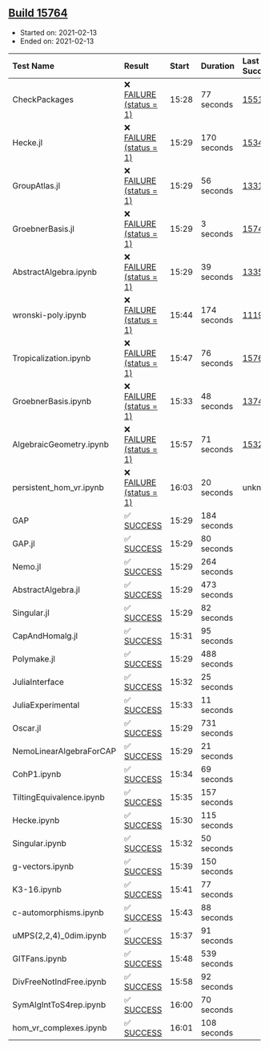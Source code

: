 ## [Build 15764](https://oscarci.mathematik.uni-kl.de/job/oscar/15764/)

* Started on: 2021-02-13
* Ended on: 2021-02-13

| Test Name    | Result | Start | Duration | Last Success | First Failure |
|:-------------|:-------|:------|:---------|:-------------|:--------------|
| CheckPackages | ❌ [FAILURE (status = 1)](https://oscarci.mathematik.uni-kl.de/job/oscar/15764/artifact/logs/build-15764/CheckPackages.log) | 15:28 | 77 seconds | [15514](https://oscarci.mathematik.uni-kl.de/job/oscar/15514/) | [15515](https://oscarci.mathematik.uni-kl.de/job/oscar/15515/) |
| Hecke.jl | ❌ [FAILURE (status = 1)](https://oscarci.mathematik.uni-kl.de/job/oscar/15764/artifact/logs/build-15764/Hecke.jl.log) | 15:29 | 170 seconds | [15344](https://oscarci.mathematik.uni-kl.de/job/oscar/15344/) | [15348](https://oscarci.mathematik.uni-kl.de/job/oscar/15348/) |
| GroupAtlas.jl | ❌ [FAILURE (status = 1)](https://oscarci.mathematik.uni-kl.de/job/oscar/15764/artifact/logs/build-15764/GroupAtlas.jl.log) | 15:29 | 56 seconds | [13311](https://oscarci.mathematik.uni-kl.de/job/oscar/13311/) | [13312](https://oscarci.mathematik.uni-kl.de/job/oscar/13312/) |
| GroebnerBasis.jl | ❌ [FAILURE (status = 1)](https://oscarci.mathematik.uni-kl.de/job/oscar/15764/artifact/logs/build-15764/GroebnerBasis.jl.log) | 15:29 | 3 seconds | [15745](https://oscarci.mathematik.uni-kl.de/job/oscar/15745/) | [15746](https://oscarci.mathematik.uni-kl.de/job/oscar/15746/) |
| AbstractAlgebra.ipynb | ❌ [FAILURE (status = 1)](https://oscarci.mathematik.uni-kl.de/job/oscar/15764/artifact/logs/build-15764/AbstractAlgebra.ipynb.log) | 15:29 | 39 seconds | [13355](https://oscarci.mathematik.uni-kl.de/job/oscar/13355/) | [13356](https://oscarci.mathematik.uni-kl.de/job/oscar/13356/) |
| wronski-poly.ipynb | ❌ [FAILURE (status = 1)](https://oscarci.mathematik.uni-kl.de/job/oscar/15764/artifact/logs/build-15764/wronski-poly.ipynb.log) | 15:44 | 174 seconds | [11192](https://oscarci.mathematik.uni-kl.de/job/oscar/11192/) | [11193](https://oscarci.mathematik.uni-kl.de/job/oscar/11193/) |
| Tropicalization.ipynb | ❌ [FAILURE (status = 1)](https://oscarci.mathematik.uni-kl.de/job/oscar/15764/artifact/logs/build-15764/Tropicalization.ipynb.log) | 15:47 | 76 seconds | [15761](https://oscarci.mathematik.uni-kl.de/job/oscar/15761/) | [15762](https://oscarci.mathematik.uni-kl.de/job/oscar/15762/) |
| GroebnerBasis.ipynb | ❌ [FAILURE (status = 1)](https://oscarci.mathematik.uni-kl.de/job/oscar/15764/artifact/logs/build-15764/GroebnerBasis.ipynb.log) | 15:33 | 48 seconds | [13748](https://oscarci.mathematik.uni-kl.de/job/oscar/13748/) | [13749](https://oscarci.mathematik.uni-kl.de/job/oscar/13749/) |
| AlgebraicGeometry.ipynb | ❌ [FAILURE (status = 1)](https://oscarci.mathematik.uni-kl.de/job/oscar/15764/artifact/logs/build-15764/AlgebraicGeometry.ipynb.log) | 15:57 | 71 seconds | [15322](https://oscarci.mathematik.uni-kl.de/job/oscar/15322/) | [15323](https://oscarci.mathematik.uni-kl.de/job/oscar/15323/) |
| persistent_hom_vr.ipynb | ❌ [FAILURE (status = 1)](https://oscarci.mathematik.uni-kl.de/job/oscar/15764/artifact/logs/build-15764/persistent_hom_vr.ipynb.log) | 16:03 | 20 seconds | unknown | unknown |
| GAP | ✅ [SUCCESS](https://oscarci.mathematik.uni-kl.de/job/oscar/15764/artifact/logs/build-15764/GAP.log) | 15:29 | 184 seconds |  |  |
| GAP.jl | ✅ [SUCCESS](https://oscarci.mathematik.uni-kl.de/job/oscar/15764/artifact/logs/build-15764/GAP.jl.log) | 15:29 | 80 seconds |  |  |
| Nemo.jl | ✅ [SUCCESS](https://oscarci.mathematik.uni-kl.de/job/oscar/15764/artifact/logs/build-15764/Nemo.jl.log) | 15:29 | 264 seconds |  |  |
| AbstractAlgebra.jl | ✅ [SUCCESS](https://oscarci.mathematik.uni-kl.de/job/oscar/15764/artifact/logs/build-15764/AbstractAlgebra.jl.log) | 15:29 | 473 seconds |  |  |
| Singular.jl | ✅ [SUCCESS](https://oscarci.mathematik.uni-kl.de/job/oscar/15764/artifact/logs/build-15764/Singular.jl.log) | 15:29 | 82 seconds |  |  |
| CapAndHomalg.jl | ✅ [SUCCESS](https://oscarci.mathematik.uni-kl.de/job/oscar/15764/artifact/logs/build-15764/CapAndHomalg.jl.log) | 15:31 | 95 seconds |  |  |
| Polymake.jl | ✅ [SUCCESS](https://oscarci.mathematik.uni-kl.de/job/oscar/15764/artifact/logs/build-15764/Polymake.jl.log) | 15:29 | 488 seconds |  |  |
| JuliaInterface | ✅ [SUCCESS](https://oscarci.mathematik.uni-kl.de/job/oscar/15764/artifact/logs/build-15764/JuliaInterface.log) | 15:32 | 25 seconds |  |  |
| JuliaExperimental | ✅ [SUCCESS](https://oscarci.mathematik.uni-kl.de/job/oscar/15764/artifact/logs/build-15764/JuliaExperimental.log) | 15:33 | 11 seconds |  |  |
| Oscar.jl | ✅ [SUCCESS](https://oscarci.mathematik.uni-kl.de/job/oscar/15764/artifact/logs/build-15764/Oscar.jl.log) | 15:29 | 731 seconds |  |  |
| NemoLinearAlgebraForCAP | ✅ [SUCCESS](https://oscarci.mathematik.uni-kl.de/job/oscar/15764/artifact/logs/build-15764/NemoLinearAlgebraForCAP.log) | 15:29 | 21 seconds |  |  |
| CohP1.ipynb | ✅ [SUCCESS](https://oscarci.mathematik.uni-kl.de/job/oscar/15764/artifact/logs/build-15764/CohP1.ipynb.log) | 15:34 | 69 seconds |  |  |
| TiltingEquivalence.ipynb | ✅ [SUCCESS](https://oscarci.mathematik.uni-kl.de/job/oscar/15764/artifact/logs/build-15764/TiltingEquivalence.ipynb.log) | 15:35 | 157 seconds |  |  |
| Hecke.ipynb | ✅ [SUCCESS](https://oscarci.mathematik.uni-kl.de/job/oscar/15764/artifact/logs/build-15764/Hecke.ipynb.log) | 15:30 | 115 seconds |  |  |
| Singular.ipynb | ✅ [SUCCESS](https://oscarci.mathematik.uni-kl.de/job/oscar/15764/artifact/logs/build-15764/Singular.ipynb.log) | 15:32 | 50 seconds |  |  |
| g-vectors.ipynb | ✅ [SUCCESS](https://oscarci.mathematik.uni-kl.de/job/oscar/15764/artifact/logs/build-15764/g-vectors.ipynb.log) | 15:39 | 150 seconds |  |  |
| K3-16.ipynb | ✅ [SUCCESS](https://oscarci.mathematik.uni-kl.de/job/oscar/15764/artifact/logs/build-15764/K3-16.ipynb.log) | 15:41 | 77 seconds |  |  |
| c-automorphisms.ipynb | ✅ [SUCCESS](https://oscarci.mathematik.uni-kl.de/job/oscar/15764/artifact/logs/build-15764/c-automorphisms.ipynb.log) | 15:43 | 88 seconds |  |  |
| uMPS(2,2,4)_0dim.ipynb | ✅ [SUCCESS](https://oscarci.mathematik.uni-kl.de/job/oscar/15764/artifact/logs/build-15764/uMPS-2-2-4-_0dim.ipynb.log) | 15:37 | 91 seconds |  |  |
| GITFans.ipynb | ✅ [SUCCESS](https://oscarci.mathematik.uni-kl.de/job/oscar/15764/artifact/logs/build-15764/GITFans.ipynb.log) | 15:48 | 539 seconds |  |  |
| DivFreeNotIndFree.ipynb | ✅ [SUCCESS](https://oscarci.mathematik.uni-kl.de/job/oscar/15764/artifact/logs/build-15764/DivFreeNotIndFree.ipynb.log) | 15:58 | 92 seconds |  |  |
| SymAlgIntToS4rep.ipynb | ✅ [SUCCESS](https://oscarci.mathematik.uni-kl.de/job/oscar/15764/artifact/logs/build-15764/SymAlgIntToS4rep.ipynb.log) | 16:00 | 70 seconds |  |  |
| hom_vr_complexes.ipynb | ✅ [SUCCESS](https://oscarci.mathematik.uni-kl.de/job/oscar/15764/artifact/logs/build-15764/hom_vr_complexes.ipynb.log) | 16:01 | 108 seconds |  |  |
